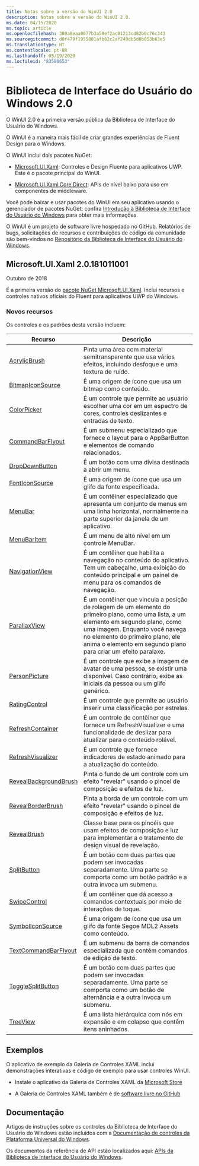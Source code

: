```yaml
---
title: Notas sobre a versão do WinUI 2.0
description: Notas sobre a versão do WinUI 2.0.
ms.date: 04/15/2020
ms.topic: article
ms.openlocfilehash: 300a8eaa0077b3a59ef2ac01213cd82b0c76c343
ms.sourcegitcommit: d0f479f1955881afb62c2af249db5d0b053b63e5
ms.translationtype: HT
ms.contentlocale: pt-BR
ms.lasthandoff: 05/19/2020
ms.locfileid: "83580653"
---
```

# <a name="windows-ui-library-20"></a>Biblioteca de Interface do Usuário do Windows 2.0

O WinUI 2.0 é a primeira versão pública da Biblioteca de Interface do Usuário do Windows.

O WinUI é a maneira mais fácil de criar grandes experiências de Fluent Design para o Windows.

O WinUI inclui dois pacotes NuGet:

* [Microsoft.UI.Xaml](https://www.nuget.org/packages/Microsoft.UI.Xaml): Controles e Design Fluente para aplicativos UWP. Este é o pacote principal do WinUI.

* [Microsoft.UI.Xaml.Core.Direct](https://www.nuget.org/packages/Microsoft.UI.Xaml.Core.Direct): APIs de nível baixo para uso em componentes de middleware.

Você pode baixar e usar pacotes do WinUI em seu aplicativo usando o gerenciador de pacotes NuGet: confira [Introdução à Biblioteca de Interface do Usuário do Windows](https://docs.microsoft.com/uwp/toolkits/winui/getting-started) para obter mais informações.

O WinUI é um projeto de software livre hospedado no GitHub. Relatórios de bugs, solicitações de recursos e contribuições de código da comunidade são bem-vindos no [Repositório da Biblioteca de Interface do Usuário do Windows](https://aka.ms/winui).

## <a name="microsoftuixaml-20181011001"></a>Microsoft.UI.Xaml 2.0.181011001

Outubro de 2018

É a primeira versão do [pacote NuGet Microsoft.UI.Xaml](https://www.nuget.org/packages/Microsoft.UI.Xaml). Inclui recursos e controles nativos oficiais do Fluent para aplicativos UWP do Windows.

### <a name="new-features"></a>Novos recursos

Os controles e os padrões desta versão incluem:

| Recurso | Descrição |
| --- | --- |
|[AcrylicBrush]( https://docs.microsoft.com/uwp/api/microsoft.ui.xaml.media.acrylicbrush)| Pinta uma área com material semitransparente que usa vários efeitos, incluindo desfoque e uma textura de ruído.|
|[BitmapIconSource]( https://docs.microsoft.com/uwp/api/microsoft.ui.xaml.controls.bitmapiconsource)| É uma origem de ícone que usa um bitmap como conteúdo.|
|[ColorPicker]( https://docs.microsoft.com/uwp/api/microsoft.ui.xaml.controls.colorpicker)| É um controle que permite ao usuário escolher uma cor em um espectro de cores, controles deslizantes e entradas de texto.|
|[CommandBarFlyout](https://docs.microsoft.com/uwp/api/microsoft.ui.xaml.controls.commandbarflyout)|É um submenu especializado que fornece o layout para o AppBarButton e elementos de comando relacionados.|
|[DropDownButton](https://docs.microsoft.com/uwp/api/microsoft.ui.xaml.controls.dropdownbutton)|É um botão com uma divisa destinada a abrir um menu.|
|[FontIconSource](https://docs.microsoft.com/uwp/api/microsoft.ui.xaml.controls.fonticonsource)|É uma origem de ícone que usa um glifo da fonte especificada.|
|[MenuBar](https://docs.microsoft.com/uwp/api/microsoft.ui.xaml.controls.menubar)|É um contêiner especializado que apresenta um conjunto de menus em uma linha horizontal, normalmente na parte superior da janela de um aplicativo.|
|[MenuBarItem](https://docs.microsoft.com/uwp/api/microsoft.ui.xaml.controls.menubaritem)|É um menu de alto nível em um controle MenuBar.|
|[NavigationView](https://docs.microsoft.com/uwp/api/microsoft.ui.xaml.controls.navigationview)|É um contêiner que habilita a navegação no conteúdo do aplicativo. Tem um cabeçalho, uma exibição do conteúdo principal e um painel de menu para os comandos de navegação.|
|[ParallaxView](https://docs.microsoft.com/uwp/api/microsoft.ui.xaml.controls.parallaxview)|É um contêiner que vincula a posição de rolagem de um elemento do primeiro plano, como uma lista, a um elemento em segundo plano, como uma imagem. Enquanto você navega no elemento do primeiro plano, ele anima o elemento em segundo plano para criar um efeito paralaxe.|
|[PersonPicture](https://docs.microsoft.com/uwp/api/microsoft.ui.xaml.controls.personpicture)|É um controle que exibe a imagem de avatar de uma pessoa, se existir uma disponível. Caso contrário, exibe as iniciais da pessoa ou um glifo genérico.|
|[RatingControl](https://docs.microsoft.com/uwp/api/microsoft.ui.xaml.controls.ratingcontrol)|É um controle que permite ao usuário inserir uma classificação por estrelas.|
|[RefreshContainer](https://docs.microsoft.com/uwp/api/microsoft.ui.xaml.controls.refreshcontainer)|É um controle de contêiner que fornece um RefreshVisualizer e uma funcionalidade de deslizar para atualizar para o conteúdo rolável.|
|[RefreshVisualizer](https://docs.microsoft.com/uwp/api/microsoft.ui.xaml.controls.refreshvisualizer)|É um controle que fornece indicadores de estado animado para a atualização do conteúdo.|
|[RevealBackgroundBrush](https://docs.microsoft.com/uwp/api/microsoft.ui.xaml.media.revealbackgroundbrush)|Pinta o fundo de um controle com um efeito "revelar" usando o pincel de composição e efeitos de luz.|
|[RevealBorderBrush](https://docs.microsoft.com/uwp/api/microsoft.ui.xaml.media.revealborderbrush)|Pinta a borda de um controle com um efeito "revelar" usando o pincel de composição e efeitos de luz.|
|[RevealBrush](https://docs.microsoft.com/uwp/api/microsoft.ui.xaml.media.revealbrush)|Classe base para os pincéis que usam efeitos de composição e luz para implementar a o tratamento de design visual de revelação.|
|[SplitButton](https://docs.microsoft.com/uwp/api/microsoft.ui.xaml.controls.splitbutton)|É um botão com duas partes que podem ser invocadas separadamente. Uma parte se comporta como um botão padrão e a outra invoca um submenu.|
|[SwipeControl](https://docs.microsoft.com/uwp/api/microsoft.ui.xaml.controls.swipecontrol)|É um contêiner que dá acesso a comandos contextuais por meio de interações de toque.|
|[SymbolIconSource](https://docs.microsoft.com/uwp/api/microsoft.ui.xaml.controls.symboliconsource)|É uma origem de ícone que usa um glifo da fonte Segoe MDL2 Assets como conteúdo.|
|[TextCommandBarFlyout](https://docs.microsoft.com/uwp/api/microsoft.ui.xaml.controls.textcommandbarflyout)|É um submenu da barra de comandos especializada que contém comandos de edição de texto.|
|[ToggleSplitButton](https://docs.microsoft.com/uwp/api/microsoft.ui.xaml.controls.togglesplitbutton)|É um botão com duas partes que podem ser invocadas separadamente. Uma parte se comporta como um botão de alternância e a outra invoca um submenu.|
|[TreeView](https://docs.microsoft.com/uwp/api/microsoft.ui.xaml.controls.treeview)|É uma lista hierárquica com nós em expansão e em colapso que contêm itens aninhados.|

## <a name="examples"></a>Exemplos

O aplicativo de exemplo da Galeria de Controles XAML inclui demonstrações interativas e código de exemplo para usar controles WinUI.

* Instale o aplicativo da Galeria de Controles XAML da [Microsoft Store](
https://www.microsoft.com/p/xaml-controls-gallery/9msvh128x2zt)

* A Galeria de Controles XAML também é de [software livre no GitHub](
https://github.com/Microsoft/Xaml-Controls-Gallery)

## <a name="documentation"></a>Documentação

Artigos de instruções sobre os controles da Biblioteca de Interface do Usuário do Windows estão incluídos com a [Documentação de controles da Plataforma Universal do Windows](/windows/uwp/design/controls-and-patterns/).

Os documentos da referência de API estão localizados aqui: [APIs da Biblioteca de Interface do Usuário do Windows](/uwp/api/overview/winui/).
